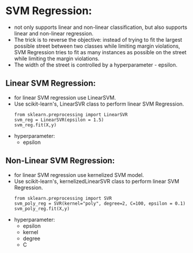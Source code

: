 # SVM Regression:
- not only supports linear and non-linear classification, but also supports linear and non-linear regression.
- The trick is to reverse the objective: instead of trying to fit the largest possible street between two classes while limiting margin violations, SVM Regression tries to fit as many instances as possible on the street while limiting the margin violations.
- The width of the street is controlled by a hyperparameter - epsilon.

## Linear SVM Regression:
- for linear SVM regression use LinearSVM.
- Use scikit-learn's, LinearSVR class to perform linear SVM Regression.
  ```
  from sklearn.preprocessing import LinearSVR
  svm_reg = LinearSVR(epsilon = 1.5)
  svm_reg.fit(X,y)
  ```
- hyperparameter:
  - epsilon
  
## Non-Linear SVM Regression:
- for linear SVM regression use kernelized SVM model.
- Use scikit-learn's, kernelizedLinearSVR class to perform linear SVM Regression.
  ```
  from sklearn.preprocessing import SVR
  svm_poly_reg = SVR(kernel="poly", degree=2, C=100, epsilon = 0.1)
  svm_poly_reg.fit(X,y)
  ```
- hyperparameter:
  - epsilon
  - kernel
  - degree
  - C
  
